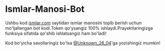 # Ismlar-Manosi-Bot
Ushbu kod [ismlar.com](https://ismlar.com) saytidan ismlar manosini topib berish uchun mo'ljallangan bot kodi.Token qo'ysangiz 100% ishlaydi.Prayektlaringizga funksiya sifatida qo'shib ishlatsangiz ham bo'ladi!

Kod bo'yicha savollaringiz bo'lsa [@Unknown_26_04](https://t.me/Unknown_26_04)'ga yozishingiz mumkin!
